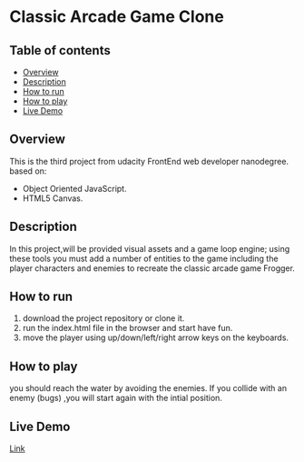 # Classic Arcade Game Clone

## Table of contents
- [Overview](#overview)
- [Description](#description)
- [How to run](#how-to-run)
- [How to play](#how-to-play)
- [Live Demo](#live-demo)

## Overview
This is the third project from udacity FrontEnd web developer nanodegree.
based on:
* Object Oriented JavaScript.
* HTML5 Canvas.

## Description
In this project,will be provided visual assets and a game loop engine; using these tools you must add a number of entities to the game including the player characters and enemies to recreate the classic arcade game Frogger.

## How to run
1. download the project repository or clone it.
2. run the index.html file in the browser and start have fun.
3. move the player using up/down/left/right arrow keys on the keyboards.


## How to play
you should reach the water by avoiding the enemies.
If you collide with an enemy (bugs) ,you will start again with the intial position.

## Live Demo
[Link](https://mohammad-rayyan.github.io/Classic-Arcade-Game-Clone)